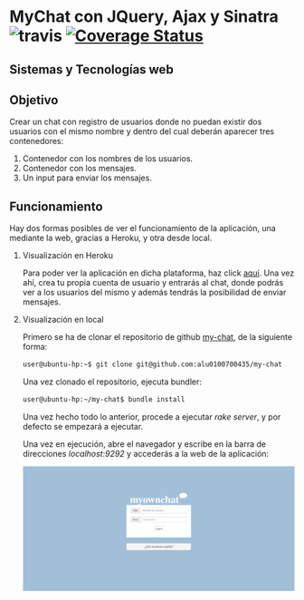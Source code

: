 MyChat con JQuery, Ajax y Sinatra ![travis](https://travis-ci.org/alu0100700435/my-chat.svg) [![Coverage Status](https://coveralls.io/repos/alu0100700435/my-chat/badge.png?branch=master)](https://coveralls.io/r/alu0100700435/my-chat?branch=master)
===========================
Sistemas y Tecnologías web
---------------------------


Objetivo
-----

Crear un chat con registro de usuarios donde no puedan existir dos usuarios con el mismo nombre y dentro del cual deberán aparecer tres contenedores:

1. Contenedor con los nombres de los usuarios.
2. Contenedor con los mensajes.
3. Un input para enviar los mensajes.


Funcionamiento
-----

Hay dos formas posibles de ver el funcionamiento de la aplicación, una mediante la web, gracias a Heroku, y otra desde local.

1. Visualización en Heroku
    
    Para poder ver la aplicación en dicha plataforma, haz click [aquí].
    Una vez ahí, crea tu propia cuenta de usuario y entrarás al chat, donde podrás ver a los usuarios del mismo y además tendrás la posibilidad de enviar mensajes.
    
2. Visualización en local

    Primero se ha de clonar el repositorio de github [my-chat], de la siguiente forma: 
    
    ```sh
    user@ubuntu-hp:~$ git clone git@github.com:alu0100700435/my-chat
    ```
    Una vez clonado el repositorio, ejecuta bundler:
    
    ```sh
    user@ubuntu-hp:~/my-chat$ bundle install
    ```
    
    Una vez hecho todo lo anterior, procede a ejecutar *rake server*, y por defecto se empezará a ejecutar.
    
    Una vez en ejecución, abre el navegador y escribe en la barra de direcciones *localhost:9292* y accederás a la web de la aplicación:
    
    ![ejemplo navegador](https://raw.githubusercontent.com/alu0100700435/my-chat/master/public/img/ejemplo.png)

    
[aquí]:http://my-own-chat.herokuapp.com
[my-chat]:https://github.com/alu0100700435/my-chat


